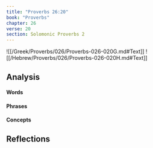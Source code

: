 ```yaml
---
title: "Proverbs 26:20"
book: "Proverbs"
chapter: 26
verse: 20
section: Solomonic Proverbs 2
---
```

![[/Greek/Proverbs/026/Proverbs-026-020G.md#Text]]
![[/Hebrew/Proverbs/026/Proverbs-026-020H.md#Text]]

## Analysis

#### Words

#### Phrases

#### Concepts

## Reflections
